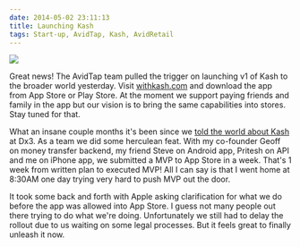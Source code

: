 ```yaml
---
date: 2014-05-02 23:11:13
title: Launching Kash
tags: Start-up, AvidTap, Kash, AvidRetail
---
```

[![](//imagedatastore.appspot.com/ahBzfmltYWdlZGF0YXN0b3Jlcg0LEgVpbWFnZRjpgQIM)][1]

Great news! The AvidTap team pulled the trigger on launching v1 of Kash to the
broader world yesterday. Visit [withkash.com][1] and download the app from App
Store or Play Store. At the moment we support paying friends and family in the
app but our vision is to bring the same capabilities into stores. Stay tuned for
that.

What an insane couple months it's been since we [told the world about Kash][2]
at Dx3. As a team we did some herculean feat. With my co-founder Geoff on money
transfer backend, my friend Steve on Android app, Pritesh on API and me on
iPhone app, we submitted a MVP to App Store in a week. That's 1 week from
written plan to executed MVP! All I can say is that I went home at 8:30AM one
day trying very hard to push MVP out the door.

It took some back and forth with Apple asking clarification for what we do
before the app was allowed into App Store. I guess not many people out there
trying to do what we're doing. Unfortunately we still had to delay the rollout
due to us waiting on some legal processes. But it feels great to finally unleash
it now.

  [1]: http://www.withkash.com
  [2]: /2014/03/07/dx3-coffeefest/
